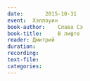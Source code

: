```yaml
---
date:		2015-10-31
event:	Хэллоуин
book-author:	Слава Сэ
book-title:		В лифте
reader:	Дмитрий
duration:
recording:
text-file:
categories:
---
```


